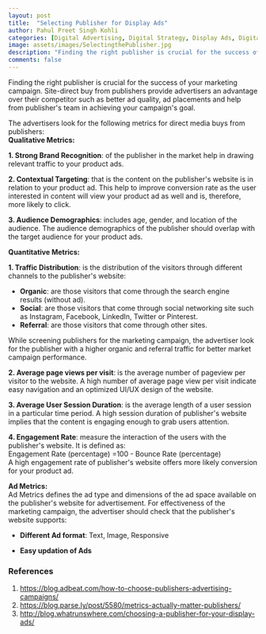 ```yaml
---
layout: post
title:  "Selecting Publisher for Display Ads"
author: Pahul Preet Singh Kohli
categories: [Digital Advertising, Digital Strategy, Display Ads, Digital Publishers, Branding] 
image: assets/images/SelectingthePublisher.jpg
description: "Finding the right publisher is crucial for the success of your marketing campaign. Site-direct buy from publishers provide advertisers an advantage over their competitor such as better ad quality, ad placements and help from publisher's team in achieving your campaign's goal."
comments: false
---
```


Finding the right publisher is crucial for the success of your marketing campaign. Site-direct buy from publishers provide advertisers an advantage over their competitor such as better ad quality, ad placements and help from publisher's team in achieving your campaign's goal.

The advertisers look for the following metrics for direct media buys from publishers:                  
**Qualitative Metrics:**                       

**1. Strong Brand Recognition**: of the publisher in the market help in drawing relevant traffic to your product ads.

**2. Contextual Targeting**: that is the content on the publisher's website is in relation to your product ad. This help to improve conversion rate as the user interested in content will view your product ad as well and is, therefore, more likely to click.

**3. Audience Demographics**: includes age, gender, and location of the audience. The audience demographics of the publisher should overlap with the target audience for your product ads.               

**Quantitative Metrics:**                       



**1. Traffic Distribution**: is the distribution of the visitors through different channels to  the publisher's website:
 

 - **Organic**: are those visitors that come through the search engine   
   results (without ad).            
 - **Social**: are those visitors that come      through social
   networking site such as Instagram, Facebook, LinkedIn,    Twitter or
   Pinterest.  
 - **Referral**: are those visitors that come through other sites.

 
While screening publishers for the marketing campaign, the advertiser look for the publisher with a higher organic and referral traffic for better market campaign performance.

**2. Average page views per visit**: is the average number of pageview per visitor to the website. A high number of average page view per visit indicate easy navigation and an optimized UI/UX design of the website.

**3. Average User Session Duration**: is the average length of a user session in a particular time period. A high session duration of publisher's website implies that the content is engaging enough to grab users attention. 
       
**4. Engagement Rate**: measure the interaction of the users with the publisher's website. It is defined as:            
     Engagement Rate (percentage) =100 - Bounce Rate (percentage)               
A high engagement rate of publisher's website offers more likely conversion for your product ad.

**Ad Metrics:**                 
Ad Metrics defines the ad type and dimensions of the ad space available on the publisher's website for advertisement. For effectiveness of the marketing campaign, the advertiser should check that the publisher's website supports:
	

 - **Different Ad format**: Text, Image, Responsive 
    
 - **Easy updation of Ads**

                        
### References
1. <a href="https://blog.adbeat.com/how-to-choose-publishers-advertising-campaigns/">https://blog.adbeat.com/how-to-choose-publishers-advertising-campaigns/</a>
2. <a href="https://blog.parse.ly/post/5580/metrics-actually-matter-publishers/">https://blog.parse.ly/post/5580/metrics-actually-matter-publishers/</a>
3. <a href="http://blog.whatrunswhere.com/choosing-a-publisher-for-your-display-ads/">http://blog.whatrunswhere.com/choosing-a-publisher-for-your-display-ads/</a>
